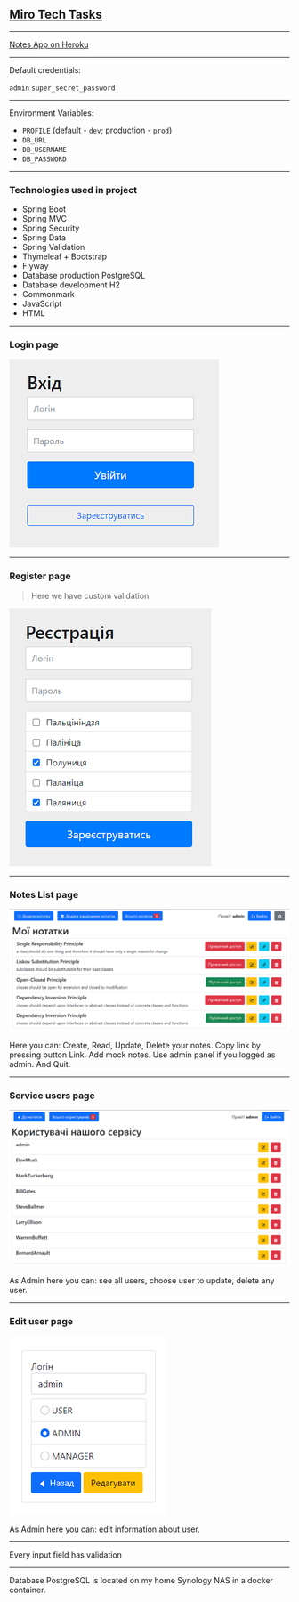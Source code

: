 ## [Miro Tech Tasks](https://miro.com/app/board/o9J_l1t0r8Y=/?moveToWidget=3074457362679673943&cot=14)

---

[Notes App on Heroku](https://team-notes.herokuapp.com/)

---

Default credentials:

`admin` `super_secret_password`

---

Environment Variables:

- `PROFILE` (default - `dev`; production - `prod`)
- `DB_URL`
- `DB_USERNAME`
- `DB_PASSWORD`

---

### Technologies used in project

- Spring Boot
- Spring MVC
- Spring Security
- Spring Data
- Spring Validation
- Thymeleaf + Bootstrap
- Flyway
- Database production PostgreSQL
- Database development H2
- Commonmark
- JavaScript
- HTML

---

### Login page

![login](./imgs_for_readme/login.png)

---

### Register page

>Here  we have custom validation

![register](./imgs_for_readme/register.png)

---

### Notes List page

![notes list](./imgs_for_readme/notes-page.png)

Here you can: Create, Read, Update, Delete your notes. Copy link by pressing button Link. 
Add mock notes. Use admin panel if you logged as admin. And Quit.

---

### Service users page

![admin](./imgs_for_readme/admin.png)

As Admin here you can: see all users, choose user to update, delete any user.

---

### Edit user page

![edit user](./imgs_for_readme/edit%20user%20page.png)

As Admin here you can: edit information about user.

---

Every input field has validation

---

Database PostgreSQL is located on my home Synology NAS in a docker container.

